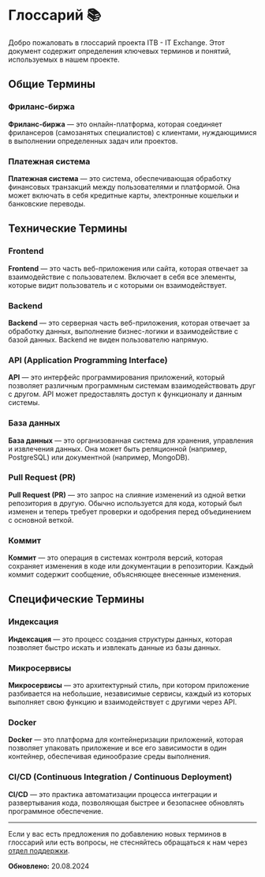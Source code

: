 # Глоссарий 📚

Добро пожаловать в глоссарий проекта ITB - IT Exchange. Этот документ содержит определения ключевых терминов и понятий, используемых в нашем проекте.

## Общие Термины

### Фриланс-биржа

**Фриланс-биржа** — это онлайн-платформа, которая соединяет фрилансеров (самозанятых специалистов) с клиентами, нуждающимися в выполнении определенных задач или проектов.

### Платежная система

**Платежная система** — это система, обеспечивающая обработку финансовых транзакций между пользователями и платформой. Она может включать в себя кредитные карты, электронные кошельки и банковские переводы.

## Технические Термины

### Frontend

**Frontend** — это часть веб-приложения или сайта, которая отвечает за взаимодействие с пользователем. Включает в себя все элементы, которые видит пользователь и с которыми он взаимодействует.

### Backend

**Backend** — это серверная часть веб-приложения, которая отвечает за обработку данных, выполнение бизнес-логики и взаимодействие с базой данных. Backend не виден пользователю напрямую.

### API (Application Programming Interface)

**API** — это интерфейс программирования приложений, который позволяет различным программным системам взаимодействовать друг с другом. API может предоставлять доступ к функционалу и данным системы.

### База данных

**База данных** — это организованная система для хранения, управления и извлечения данных. Она может быть реляционной (например, PostgreSQL) или документной (например, MongoDB).

### Pull Request (PR)

**Pull Request (PR)** — это запрос на слияние изменений из одной ветки репозитория в другую. Обычно используется для кода, который был изменен и теперь требует проверки и одобрения перед объединением с основной веткой.

### Коммит

**Коммит** — это операция в системах контроля версий, которая сохраняет изменения в коде или документации в репозитории. Каждый коммит содержит сообщение, объясняющее внесенные изменения.

## Специфические Термины

### Индексация

**Индексация** — это процесс создания структуры данных, которая позволяет быстро искать и извлекать данные из базы данных.

### Микросервисы

**Микросервисы** — это архитектурный стиль, при котором приложение разбивается на небольшие, независимые сервисы, каждый из которых выполняет свою функцию и взаимодействует с другими через API.

### Docker

**Docker** — это платформа для контейнеризации приложений, которая позволяет упаковать приложение и все его зависимости в один контейнер, обеспечивая единообразие среды выполнения.

### CI/CD (Continuous Integration / Continuous Deployment)

**CI/CD** — это практика автоматизации процесса интеграции и развертывания кода, позволяющая быстрее и безопаснее обновлять программное обеспечение.

---

Если у вас есть предложения по добавлению новых терминов в глоссарий или есть вопросы, не стесняйтесь обращаться к нам через [отдел поддержки](mailto:denioberlev@gmail.com).

**Обновлено:** 20.08.2024
